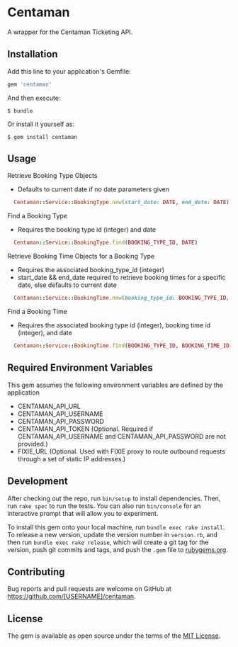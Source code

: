 # Centaman

A wrapper for the Centaman Ticketing API.

## Installation

Add this line to your application's Gemfile:

```ruby
gem 'centaman'
```

And then execute:

    $ bundle

Or install it yourself as:

    $ gem install centaman

## Usage

Retrieve Booking Type Objects
- Defaults to current date if no date parameters given
```ruby
  Centaman::Service::BookingType.new(start_date: DATE, end_date: DATE).objects
```

Find a Booking Type
- Requires the booking type id (integer) and date 
```ruby
  Centaman::Service::BookingType.find(BOOKING_TYPE_ID, DATE)
```

Retrieve Booking Time Objects for a Booking Type
- Requires the associated booking_type_id (integer)
- start_date && end_date required to retrieve booking times for a specific date, else defaults to current date
```ruby
  Centaman::Service::BookingTime.new(booking_type_id: BOOKING_TYPE_ID, start_date: DATE, end_date: DATE).objects
```

Find a Booking Time
- Requires the associated booking type id (integer), booking time id (integer), and date
```ruby
  Centaman::Service::BookingTime.find(BOOKING_TYPE_ID, BOOKING_TIME_ID, DATE)
```


## Required Environment Variables

This gem assumes the following environment variables are defined by the application

- CENTAMAN_API_URL
- CENTAMAN_API_USERNAME
- CENTAMAN_API_PASSWORD
- CENTAMAN_API_TOKEN (Optional. Required if CENTAMAN_API_USERNAME and CENTAMAN_API_PASSWORD are not provided.)
- FIXIE_URL (Optional. Used with FIXIE proxy to route outbound requests through a set of static IP addresses.)

## Development

After checking out the repo, run `bin/setup` to install dependencies. Then, run `rake spec` to run the tests. You can also run `bin/console` for an interactive prompt that will allow you to experiment.

To install this gem onto your local machine, run `bundle exec rake install`. To release a new version, update the version number in `version.rb`, and then run `bundle exec rake release`, which will create a git tag for the version, push git commits and tags, and push the `.gem` file to [rubygems.org](https://rubygems.org).

## Contributing

Bug reports and pull requests are welcome on GitHub at https://github.com/[USERNAME]/centaman.


## License

The gem is available as open source under the terms of the [MIT License](http://opensource.org/licenses/MIT).

